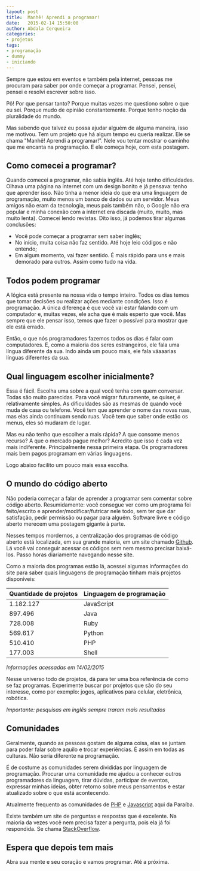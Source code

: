 ```yaml
---
layout: post
title:  Manhê! Aprendi a programar!
date:   2015-02-14 15:50:00
author: Abdala Cerqueira
categories: 
- projetos
tags: 
- programação
- dummy
- iniciando
---
```


Sempre que estou em eventos e também pela internet, pessoas me procuram para saber por onde começar a programar. Pensei, pensei, pensei e resolvi escrever sobre isso. 

Pô! Por que pensar tanto? Porque muitas vezes me questiono sobre o que eu sei. Porque mudo de opinião constantemente. Porque tenho noção da pluralidade do mundo.

Mas sabendo que talvez eu possa ajudar alguém de alguma maneira, isso me motivou. Tem um projeto que há algum tempo eu queria realizar. Ele se chama "Manhê! Aprendi a programar!". Nele vou tentar mostrar o caminho que me encanta na programação. E ele começa hoje, com esta postagem.

## Como comecei a programar?

Quando comecei a programar, não sabia inglês. Até hoje tenho dificuldades. Olhava uma página na internet com um design bonito e já pensava: tenho que aprender isso. Não tinha a menor ideia do que era uma linguagem de programação, muito menos um banco de dados ou um servidor. Meus amigos não eram da tecnologia, meus pais também não, o Google não era popular e minha conexão com a internet era discada (muito, muito, mas muito lenta). Comecei lendo revistas. Dito isso, já podemos tirar algumas conclusões:

 - Você pode começar a programar sem saber inglês;
 - No início, muita coisa não faz sentido. Até hoje leio códigos e não entendo;
 - Em algum momento, vai fazer sentido. É mais rápido para uns e mais demorado para outros. Assim como tudo na vida.

## Todos podem programar

A lógica está presente na nossa vida o tempo inteiro. Todos os dias temos que tomar decisões ou realizar ações mediante condições. Isso é programação. A única diferença é que você vai estar falando com um computador e, muitas vezes, ele acha que é mais esperto que você. Mas sempre que ele pensar isso, temos que fazer o possível para mostrar que ele está errado.

Então, o que nós programadores fazemos todos os dias é falar com computadores. E, como a maioria dos seres estrangeiros, ele fala uma língua diferente da sua. Indo ainda um pouco mais, ele fala váaaarias línguas diferentes da sua.

## Qual linguagem escolher inicialmente?

Essa é fácil. Escolha uma sobre a qual você tenha com quem conversar. Todas são muito parecidas. Para você migrar futuramente, se quiser, é relativamente simples. As dificuldades são as mesmas de quando você muda de casa ou telefone. Você tem que aprender o nome das novas ruas, mas elas ainda continuam sendo ruas. Você tem que saber onde estão os menus, eles só mudaram de lugar.

Mas eu não tenho que escolher a mais rápida? A que consome menos recurso? A que o mercado pague melhor? Acredito que isso é cada vez mais indiferente. Principalmente nessa primeira etapa. Os programadores mais bem pagos programam em várias linguagens. 

Logo abaixo facilito um pouco mais essa escolha.

## O mundo do código aberto

Não poderia começar a falar de aprender a programar sem comentar sobre código aberto. Resumidamente: você consegue ver como um programa foi feito/escrito e aprender/modificar/futricar nele todo, sem ter que dar satisfação, pedir permissão ou pagar para alguém. Software livre e código aberto merecem uma postagem gigante à parte.

Nesses tempos mordernos, a centralização dos programas de código aberto está localizada, em sua grande maioria, em um site chamado [Github](http://github.com). Lá você vai conseguir acessar os códigos sem nem mesmo precisar baixá-los. Passo horas diariamente navegando nesse site.

Como a maioria dos programas estão lá, acessei algumas informações do site para saber quais linguagens de programação tinham mais projetos disponíveis:

Quantidade de projetos | Linguagem de programação
--- | --- 
1.182.127 | JavaScript
897.496 | Java
728.008 | Ruby
569.617 | Python
510.410 | PHP
177.003 | Shell

*Informações acessadas em 14/02/2015*

Nesse universo todo de projetos, dá para ter uma boa referência de como se faz programas. Experimente buscar por projetos que são do seu interesse, como por exemplo: jogos, aplicativos para celular, eletrônica, robótica. 

*Importante: pesquisas em inglês sempre traram mais resultados*

## Comunidades

Geralmente, quando as pessoas gostam de alguma coisa, elas se juntam para poder falar sobre aquilo e trocar experiências. É assim em todas as culturas. Não seria diferente na programação.

É de costume as comunidades serem divididas por linguagem de programação. Procurar uma comunidade me ajudou a conhecer outros programadores da linguagem, tirar dúvidas, participar de eventos, expressar minhas ideias, obter retorno sobre meus pensamentos e estar atualizado sobre o que está acontecendo.

Atualmente frequento as comunidades de [PHP](http://php-pb.net) e [Javascript](http://paraibajs.github.io) aqui da Paraíba.

Existe também um site de perguntas e respostas que é excelente. Na maioria da vezes você nem precisa fazer a pergunta, pois ela já foi respondida. Se chama [StackOverflow](http://stackoverflow.com).

## Espera que depois tem mais

Abra sua mente e seu coração e vamos programar. Até a próxima.

